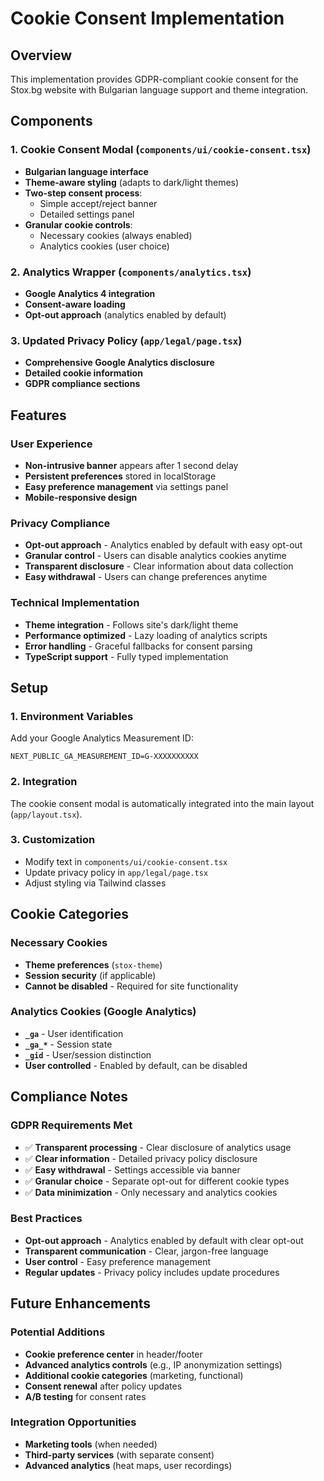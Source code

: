 # Cookie Consent Implementation

## Overview
This implementation provides GDPR-compliant cookie consent for the Stox.bg website with Bulgarian language support and theme integration.

## Components

### 1. Cookie Consent Modal (`components/ui/cookie-consent.tsx`)
- **Bulgarian language interface**
- **Theme-aware styling** (adapts to dark/light themes)
- **Two-step consent process**:
  - Simple accept/reject banner
  - Detailed settings panel
- **Granular cookie controls**:
  - Necessary cookies (always enabled)
  - Analytics cookies (user choice)

### 2. Analytics Wrapper (`components/analytics.tsx`)
- **Google Analytics 4 integration**
- **Consent-aware loading**
- **Opt-out approach** (analytics enabled by default)

### 3. Updated Privacy Policy (`app/legal/page.tsx`)
- **Comprehensive Google Analytics disclosure**
- **Detailed cookie information**
- **GDPR compliance sections**

## Features

### User Experience
- **Non-intrusive banner** appears after 1 second delay
- **Persistent preferences** stored in localStorage
- **Easy preference management** via settings panel
- **Mobile-responsive design**

### Privacy Compliance
- **Opt-out approach** - Analytics enabled by default with easy opt-out
- **Granular control** - Users can disable analytics cookies anytime
- **Transparent disclosure** - Clear information about data collection
- **Easy withdrawal** - Users can change preferences anytime

### Technical Implementation
- **Theme integration** - Follows site's dark/light theme
- **Performance optimized** - Lazy loading of analytics scripts
- **Error handling** - Graceful fallbacks for consent parsing
- **TypeScript support** - Fully typed implementation

## Setup

### 1. Environment Variables
Add your Google Analytics Measurement ID:
```
NEXT_PUBLIC_GA_MEASUREMENT_ID=G-XXXXXXXXXX
```

### 2. Integration
The cookie consent modal is automatically integrated into the main layout (`app/layout.tsx`).

### 3. Customization
- Modify text in `components/ui/cookie-consent.tsx`
- Update privacy policy in `app/legal/page.tsx`
- Adjust styling via Tailwind classes

## Cookie Categories

### Necessary Cookies
- **Theme preferences** (`stox-theme`)
- **Session security** (if applicable)
- **Cannot be disabled** - Required for site functionality

### Analytics Cookies (Google Analytics)
- **`_ga`** - User identification
- **`_ga_*`** - Session state
- **`_gid`** - User/session distinction
- **User controlled** - Enabled by default, can be disabled

## Compliance Notes

### GDPR Requirements Met
- ✅ **Transparent processing** - Clear disclosure of analytics usage
- ✅ **Clear information** - Detailed privacy policy disclosure
- ✅ **Easy withdrawal** - Settings accessible via banner
- ✅ **Granular choice** - Separate opt-out for different cookie types
- ✅ **Data minimization** - Only necessary and analytics cookies

### Best Practices
- **Opt-out approach** - Analytics enabled by default with clear opt-out
- **Transparent communication** - Clear, jargon-free language
- **User control** - Easy preference management
- **Regular updates** - Privacy policy includes update procedures

## Future Enhancements

### Potential Additions
- **Cookie preference center** in header/footer
- **Advanced analytics controls** (e.g., IP anonymization settings)
- **Additional cookie categories** (marketing, functional)
- **Consent renewal** after policy updates
- **A/B testing** for consent rates

### Integration Opportunities
- **Marketing tools** (when needed)
- **Third-party services** (with separate consent)
- **Advanced analytics** (heat maps, user recordings)

